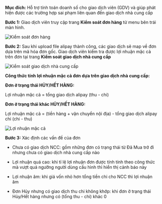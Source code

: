 **Mục đích:** Hỗ trợ tính toán doanh số cho giao dịch viên (GDV) và giúp phát hiện được các trường hợp sai phạm liên quan đến giao dịch nhà cung cấp

**Bước 1:** Giao dịch viên truy cập trang **Kiểm soát đơn hàng** từ menu bên trái màn hình.

![Kiểm soát đơn hàng](https://user-images.githubusercontent.com/76998374/105332814-976d9600-5c07-11eb-8968-d4975eb224fa.png)

**Bước 2:** Sau khi upload file alipay thành công, các giao dịch sẽ map về đơn dựa trên mã hóa đơn gốc. Giao dịch viên kiểm tra được lợi nhuận mặc cả trên đơn tại trang **Kiểm soát giao dịch nhà cung cấp**

![Kiểm soát giao dịch nhà cung cấp](https://user-images.githubusercontent.com/76998374/105333497-617ce180-5c08-11eb-94ba-57917abb870b.png)

**Công thức tính lợi nhuận mặc cả đơn dựa trên giao dịch nhà cung cấp:**

**Đơn ở trạng thái HỦY/HẾT HÀNG:**


Lợi nhuận mặc cả =  tổng giao dịch alipay (thu - chi)


**Đơn ở trạng thái **khác** HỦY/HẾT HÀNG:**


Lợi nhuận mặc cả =  (tiền hàng + vận chuyển nội địa) - tổng giao dịch alipay chi (chi - thu)

![Lợi nhuận mặc cả](https://user-images.githubusercontent.com/76998374/105334752-d1d83280-5c09-11eb-83a6-27b8e725c645.png)


**Bước 3:** Xác định các vấn đề của đơn

- Chưa có giao dịch NCC: gồm những đơn có trạng thái từ Đã Mua trở đi nhưng chưa có giao dịch nhà cung cấp nào

- Lợi nhuận quá cao: khi tỉ lệ lợi nhuận đơn được tính tính theo công thức mà vượt quá ngưỡng người dùng cấu hình thì hiển thị cảnh báo này

- Lợi nhuận âm: khi giá vốn nhỏ hơn tổng tiền chi cho NCC thì lợi nhuận âm


- Đơn Hủy nhưng có giao dịch thu chi không khớp: khi đơn ở trạng thái Hủy/Hết hàng nhưng có (tổng thu - chi) khác 0




